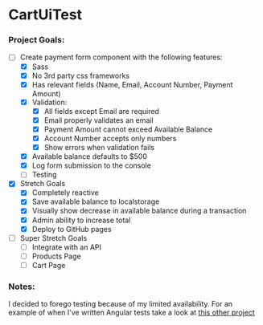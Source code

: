 # CartUiTest

### Project Goals:
- [ ] Create payment form component with the following features:
  - [x] Sass
  - [x] No 3rd party css frameworks
  - [x] Has relevant fields (Name, Email, Account Number, Payment Amount)
  - [x] Validation:
    - [x] All fields except Email are required
    - [x] Email properly validates an email
    - [x] Payment Amount cannot exceed Available Balance
    - [x] Account Number accepts only numbers
    - [x] Show errors when validation fails
  - [x] Available balance defaults to $500
  - [x] Log form submission to the console
  - [ ] Testing
- [x] Stretch Goals
  - [x] Completely reactive
  - [x] Save available balance to localstorage
  - [x] Visually show decrease in available balance during a transaction
  - [x] Admin ability to increase total
  - [x] Deploy to GitHub pages
- [ ] Super Stretch Goals
  - [ ] Integrate with an API
  - [ ] Products Page
  - [ ] Cart Page

### Notes:
I decided to forego testing because of my limited availability. For an example of when I've written Angular tests take a look at [this other project](https://github.com/JDillon522/labCorp-coding-challenge)
